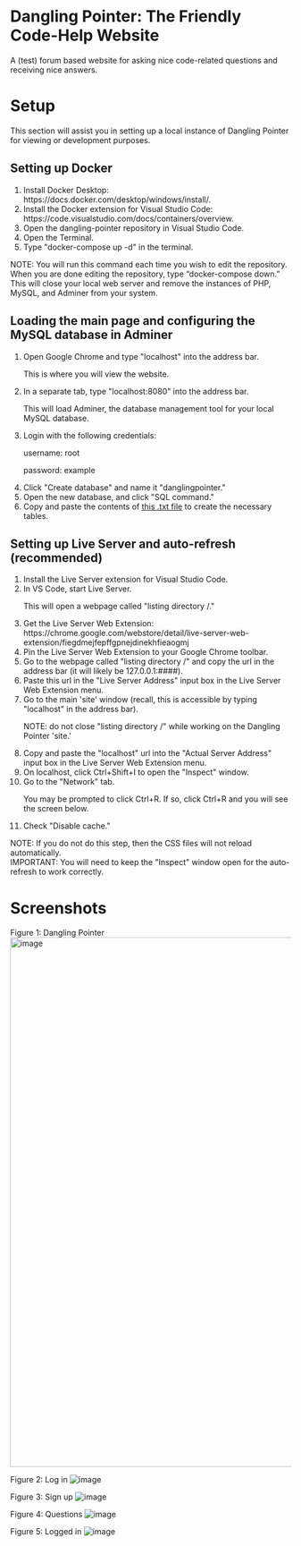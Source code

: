# Dangling Pointer: The Friendly Code-Help Website
A (test) forum based website for asking nice code-related questions and receiving nice answers.

# Setup

This section will assist you in setting up a local instance of Dangling Pointer for viewing or development purposes.

<h2>Setting up Docker</h2>
<ol>
  <li>Install Docker Desktop: https://docs.docker.com/desktop/windows/install/.</li>
  <li>Install the Docker extension for Visual Studio Code: https://code.visualstudio.com/docs/containers/overview.</li>
  <li>Open the dangling-pointer repository in Visual Studio Code.</li>
  <li>Open the Terminal.</li>
  <li>Type "docker-compose up -d" in the terminal.</li>
</ol>

NOTE: You will run this command each time you wish to edit the repository. When you are done editing the repository, type “docker-compose down.” This will close your local web server and remove the instances of PHP, MySQL, and Adminer from your system.

<h2>Loading the main page and configuring the MySQL database in Adminer</h2>
<ol>
  <li>Open Google Chrome and type "localhost" into the address bar.
  <p>This is where you will view the website.</p></li>
  <li>In a separate tab, type "localhost:8080" into the address bar.
  <p>This will load Adminer, the database management tool for your local MySQL database.</p></li>
  <li>Login with the following credentials:
  <p>username: root</p>
  <p>password: example</p></li>
  <li>Click "Create database" and name it "danglingpointer."</li>
  <li>Open the new database, and click "SQL command."</li>
  <li>Copy and paste the contents of <a href="https://drive.google.com/file/d/146EsrHmpNFEc1Hwh2qre8-W05rw-5_sT/view?usp=sharing">this .txt file</a> to create the necessary tables.</li>
</ol>

<h2>Setting up Live Server and auto-refresh (recommended)</h2>
<ol>
  <li>Install the Live Server extension for Visual Studio Code.</li>
  <li>In VS Code, start Live Server.
  <p>This will open a webpage called "listing directory /."</p></li>
  <li>Get the Live Server Web Extension: https://chrome.google.com/webstore/detail/live-server-web-extension/fiegdmejfepffgpnejdinekhfieaogmj</li>
  <li>Pin the Live Server Web Extension to your Google Chrome toolbar.</li>
  <li>Go to the webpage called "listing directory /" and copy the url in the address bar (it will likely be 127.0.0.1:####).</li>
  <li>Paste this url in the "Live Server Address" input box in the Live Server Web Extension menu.</li>
  <li>Go to the main 'site' window (recall, this is accessible by typing "localhost" in the address bar).
  <p>NOTE: do not close "listing directory /" while working on the Dangling Pointer 'site.'</p></li>
  <li>Copy and paste the "localhost" url into the "Actual Server Address" input box in the Live Server Web Extension menu.</li>
  <li>On localhost, click Ctrl+Shift+I to open the "Inspect" window.</li>
  <li>Go to the "Network" tab.
  <p>You may be prompted to click Ctrl+R. If so, click Ctrl+R and you will see the screen below.</p></li>
  <li>Check "Disable cache."</li>
</ol>

NOTE: If you do not do this step, then the CSS files will not reload automatically. <br/>
IMPORTANT: You will need to keep the "Inspect" window open for the auto-refresh to work correctly.

# Screenshots
Figure 1: Dangling Pointer
<img width="947" alt="image" src="https://user-images.githubusercontent.com/105574500/180614206-9455c2e0-4ec0-4c84-b555-e7053903588d.png">

Figure 2: Log in
![image](https://user-images.githubusercontent.com/105574500/180614305-8670c53b-0f6a-447a-9fba-44e5678f9bd2.png)

Figure 3: Sign up
![image](https://user-images.githubusercontent.com/105574500/180614318-20a92d10-d488-4335-a0fc-00f58808099b.png)

Figure 4: Questions
![image](https://user-images.githubusercontent.com/105574500/180614337-d5b52cd6-854e-4b36-a555-04f13ec12852.png)

Figure 5: Logged in
![image](https://user-images.githubusercontent.com/105574500/180614367-c7ad929a-9be8-4e80-9dc3-f1a2a4994c03.png)
